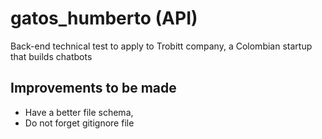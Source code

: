 # gatos_humberto (API)
Back-end technical test to apply to Trobitt company, a Colombian startup that builds chatbots 

## Improvements to be made
- Have a better file schema,
- Do not forget gitignore file
